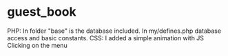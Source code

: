 # guest_book
РНР:
 In folder "base" is the database included. 
 In my/defines.php database access and basic constants.
СSS:
I added a simple animation with JS Clicking on the menu
